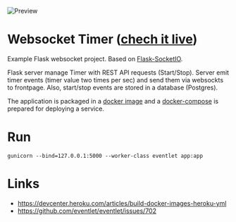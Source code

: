 ![Preview](https://user-images.githubusercontent.com/61391551/179115833-4a9a50c8-0031-4b48-ba3b-81a6133baca3.png)

# Websocket Timer ([chech it live](https://websocket-timer.herokuapp.com/))
Example Flask websocket project. Based on [Flask-SocketIO](https://flask-socketio.readthedocs.io/).

Flask server manage Timer with REST API requests (Start/Stop). Server emit timer events (timer value two times per sec) and send them via websockts to frontpage. Also, start/stop events are stored in a database (Postgres).

The application is packaged in a [docker image](https://hub.docker.com/r/kuznetsov1024/websocket_timer) and a [docker-compose](https://github.com/kuznetsov-m/websocket-timer/blob/master/docker-compose.yml) is prepared for deploying a service.

# Run
`gunicorn --bind=127.0.0.1:5000 --worker-class eventlet app:app`

# Links
- https://devcenter.heroku.com/articles/build-docker-images-heroku-yml
- https://github.com/eventlet/eventlet/issues/702